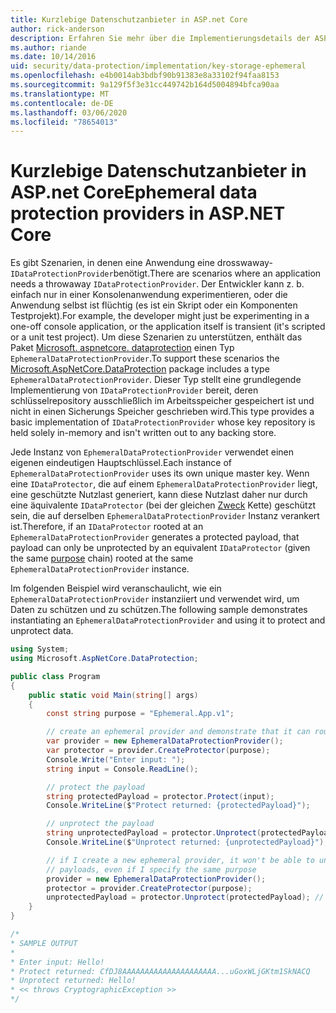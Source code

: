 ```yaml
---
title: Kurzlebige Datenschutzanbieter in ASP.net Core
author: rick-anderson
description: Erfahren Sie mehr über die Implementierungsdetails der ASP.net Core kurzlebigen Datenschutzanbieter.
ms.author: riande
ms.date: 10/14/2016
uid: security/data-protection/implementation/key-storage-ephemeral
ms.openlocfilehash: e4b0014ab3bdbf90b91383e8a33102f94faa8153
ms.sourcegitcommit: 9a129f5f3e31cc449742b164d5004894bfca90aa
ms.translationtype: MT
ms.contentlocale: de-DE
ms.lasthandoff: 03/06/2020
ms.locfileid: "78654013"
---
```

# <a name="ephemeral-data-protection-providers-in-aspnet-core"></a><span data-ttu-id="3cae5-103">Kurzlebige Datenschutzanbieter in ASP.net Core</span><span class="sxs-lookup"><span data-stu-id="3cae5-103">Ephemeral data protection providers in ASP.NET Core</span></span>

<a name="data-protection-implementation-key-storage-ephemeral"></a>

<span data-ttu-id="3cae5-104">Es gibt Szenarien, in denen eine Anwendung eine drosswaway-`IDataProtectionProvider`benötigt.</span><span class="sxs-lookup"><span data-stu-id="3cae5-104">There are scenarios where an application needs a throwaway `IDataProtectionProvider`.</span></span> <span data-ttu-id="3cae5-105">Der Entwickler kann z. b. einfach nur in einer Konsolenanwendung experimentieren, oder die Anwendung selbst ist flüchtig (es ist ein Skript oder ein Komponenten Testprojekt).</span><span class="sxs-lookup"><span data-stu-id="3cae5-105">For example, the developer might just be experimenting in a one-off console application, or the application itself is transient (it's scripted or a unit test project).</span></span> <span data-ttu-id="3cae5-106">Um diese Szenarien zu unterstützen, enthält das Paket [Microsoft. aspnetcore. dataprotection](https://www.nuget.org/packages/Microsoft.AspNetCore.DataProtection/) einen Typ `EphemeralDataProtectionProvider`.</span><span class="sxs-lookup"><span data-stu-id="3cae5-106">To support these scenarios the [Microsoft.AspNetCore.DataProtection](https://www.nuget.org/packages/Microsoft.AspNetCore.DataProtection/) package includes a type `EphemeralDataProtectionProvider`.</span></span> <span data-ttu-id="3cae5-107">Dieser Typ stellt eine grundlegende Implementierung von `IDataProtectionProvider` bereit, deren schlüsselrepository ausschließlich im Arbeitsspeicher gespeichert ist und nicht in einen Sicherungs Speicher geschrieben wird.</span><span class="sxs-lookup"><span data-stu-id="3cae5-107">This type provides a basic implementation of `IDataProtectionProvider` whose key repository is held solely in-memory and isn't written out to any backing store.</span></span>

<span data-ttu-id="3cae5-108">Jede Instanz von `EphemeralDataProtectionProvider` verwendet einen eigenen eindeutigen Hauptschlüssel.</span><span class="sxs-lookup"><span data-stu-id="3cae5-108">Each instance of `EphemeralDataProtectionProvider` uses its own unique master key.</span></span> <span data-ttu-id="3cae5-109">Wenn eine `IDataProtector`, die auf einem `EphemeralDataProtectionProvider` liegt, eine geschützte Nutzlast generiert, kann diese Nutzlast daher nur durch eine äquivalente `IDataProtector` (bei der gleichen [Zweck](xref:security/data-protection/consumer-apis/purpose-strings#data-protection-consumer-apis-purposes) Kette) geschützt sein, die auf derselben `EphemeralDataProtectionProvider` Instanz verankert ist.</span><span class="sxs-lookup"><span data-stu-id="3cae5-109">Therefore, if an `IDataProtector` rooted at an `EphemeralDataProtectionProvider` generates a protected payload, that payload can only be unprotected by an equivalent `IDataProtector` (given the same [purpose](xref:security/data-protection/consumer-apis/purpose-strings#data-protection-consumer-apis-purposes) chain) rooted at the same `EphemeralDataProtectionProvider` instance.</span></span>

<span data-ttu-id="3cae5-110">Im folgenden Beispiel wird veranschaulicht, wie ein `EphemeralDataProtectionProvider` instanziiert und verwendet wird, um Daten zu schützen und zu schützen.</span><span class="sxs-lookup"><span data-stu-id="3cae5-110">The following sample demonstrates instantiating an `EphemeralDataProtectionProvider` and using it to protect and unprotect data.</span></span>

```csharp
using System;
using Microsoft.AspNetCore.DataProtection;

public class Program
{
    public static void Main(string[] args)
    {
        const string purpose = "Ephemeral.App.v1";

        // create an ephemeral provider and demonstrate that it can round-trip a payload
        var provider = new EphemeralDataProtectionProvider();
        var protector = provider.CreateProtector(purpose);
        Console.Write("Enter input: ");
        string input = Console.ReadLine();

        // protect the payload
        string protectedPayload = protector.Protect(input);
        Console.WriteLine($"Protect returned: {protectedPayload}");

        // unprotect the payload
        string unprotectedPayload = protector.Unprotect(protectedPayload);
        Console.WriteLine($"Unprotect returned: {unprotectedPayload}");

        // if I create a new ephemeral provider, it won't be able to unprotect existing
        // payloads, even if I specify the same purpose
        provider = new EphemeralDataProtectionProvider();
        protector = provider.CreateProtector(purpose);
        unprotectedPayload = protector.Unprotect(protectedPayload); // THROWS
    }
}

/*
* SAMPLE OUTPUT
*
* Enter input: Hello!
* Protect returned: CfDJ8AAAAAAAAAAAAAAAAAAAAA...uGoxWLjGKtm1SkNACQ
* Unprotect returned: Hello!
* << throws CryptographicException >>
*/
```
